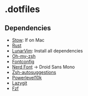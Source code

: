 # .dotfiles

## Dependencies

* [Stow](https://formulae.brew.sh/formula/stow): If on Mac 
* [Rust](https://www.rust-lang.org/tools/install)
* [LunarVim](https://www.lunarvim.org/docs/installation): Install all dependencies
* [Oh-my-zsh](https://ohmyz.sh/#install)
* [Fontconfig](https://formulae.brew.sh/formula/fontconfig)
* [Nerd Font](https://github.com/ronniedroid/getnf) -> Droid Sans Mono
* [Zsh-autosuggestions](https://github.com/zsh-users/zsh-autosuggestions/blob/master/INSTALL.md)
* [Powerlevel10k](https://github.com/romkatv/powerlevel10k#oh-my-zsh)
* [Lazygit](https://github.com/jesseduffield/lazygit)
* [Fzf](https://github.com/junegunn/fzf#installation)
